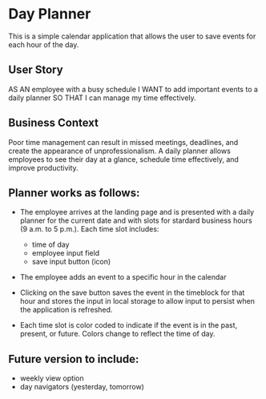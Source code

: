 # Day Planner


This is a simple calendar application that allows the user to save events for each hour of the day. 

## User Story

AS AN employee with a busy schedule
I WANT to add important events to a daily planner
SO THAT I can manage my time effectively.

## Business Context

Poor time management can result in missed meetings, deadlines, and create the appearance of unprofessionalism. A daily planner allows employees to see their day at a glance, schedule time effectively, and improve productivity.

## Planner works as follows: 

* The employee arrives at the landing page and is presented with a daily planner for the current date and with slots for stardard business hours (9 a.m. to 5 p.m.). Each time slot includes: 
    - time of day 
    - employee input field
    - save input button (icon)

* The employee adds an event to a specific hour in the calendar

* Clicking on the save button saves the event in the timeblock for that hour and stores the input in local storage to allow input to persist when the application is refreshed.

* Each time slot is color coded to indicate if the event is in the past, present, or future. Colors change to reflect the time of day.

<!-- Refer to GIF below for an app demo. -->

<!-- ![Day Planner Demo](assets/5-dayPlannerDemo.gif) -->

<!-- Try it out at: https://fguzmanrs.github.io/4-codeQuiz/ -->

## Future version to include: 

* weekly view option
* day navigators (yesterday, tomorrow)